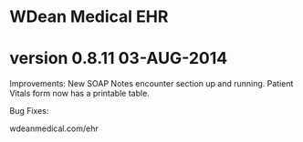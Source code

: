 # WDean Medical EHR
# version 0.8.11  03-AUG-2014

Improvements:
New SOAP Notes encounter section up and running.
Patient Vitals form now has a printable table.

Bug Fixes:


wdeanmedical.com/ehr